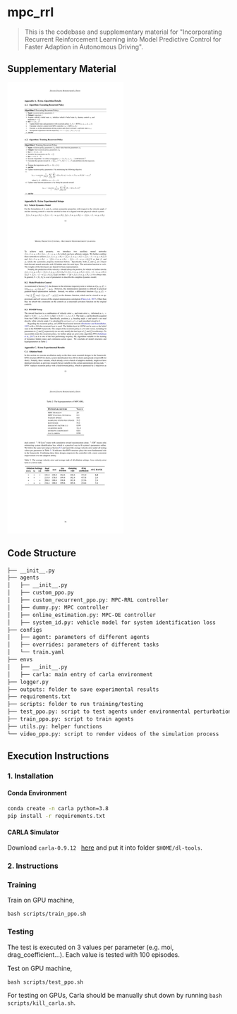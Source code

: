 # mpc_rrl

> This is the codebase and supplementary material for "Incorporating Recurrent Reinforcement Learning into Model
Predictive Control for Faster Adaption in Autonomous Driving".

## Supplementary Material

![appendix](appendix.jpg)

## Code Structure

```bash
├── __init__.py
├── agents
│   ├── __init__.py
│   ├── custom_ppo.py
│   ├── custom_recurrent_ppo.py: MPC-RRL controller
│   ├── dummy.py: MPC controller
│   ├── online_estimation.py: MPC-OE controller
│   ├── system_id.py: vehicle model for system identification loss
├── configs
│   ├── agent: parameters of different agents
│   ├── overrides: parameters of different tasks
│   └── train.yaml
├── envs
│   ├── __init__.py
│   ├── carla: main entry of carla environment
├── logger.py
├── outputs: folder to save experimental results
├── requirements.txt
├── scripts: folder to run training/testing
├── test_ppo.py: script to test agents under environmental perturbations
├── train_ppo.py: script to train agents
├── utils.py: helper functions
└── video_ppo.py: script to render videos of the simulation process
```


## Execution Instructions 

### 1. Installation            

#### Conda Environment 
```bash
conda create -n carla python=3.8
pip install -r requirements.txt
```

#### CARLA Simulator
Download `carla-0.9.12 ` [here](https://github.com/carla-simulator/carla/releases) and put it into folder `$HOME/dl-tools`. 


### 2. Instructions

### Training

Train on GPU machine,
```
bash scripts/train_ppo.sh 
```

### Testing

The test is executed on 3 values per parameter (e.g. moi, drag_coefficient...). Each value is tested with 100 episodes. 

Test on GPU machine,
```
bash scripts/test_ppo.sh 
```
For testing on GPUs, Carla should be manually shut down by running `bash scripts/kill_carla.sh`.

